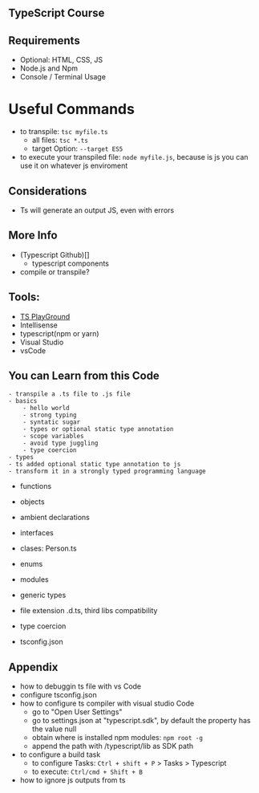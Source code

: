 ## TypeScript Course

## Requirements
- Optional: HTML, CSS, JS
- Node.js and Npm
- Console / Terminal Usage

# Useful Commands
- to transpile: `tsc myfile.ts`
    - all files: `tsc *.ts`
    - target Option: `--target ES5`
- to execute your transpiled file: `node myfile.js`, because is js you can use it on whatever js enviroment

## Considerations
- Ts will generate an output JS, even with errors

## More Info
- (Typescript Github)[]
    - typescript components
- compile or transpile?

## Tools: 
- [TS PlayGround](https://www.typescriptlang.org/play/index.html)
- Intellisense
- typescript(npm or yarn)
- Visual Studio
- vsCode

## You can Learn from this Code
    - transpile a .ts file to .js file
    - basics
        - hello world
        - strong typing
        - syntatic sugar
        - types or optional static type annotation
        - scope variables
        - avoid type juggling
        - type coercion
    - types
    - ts added optional static type annotation to js
    - transform it in a strongly typed programming language
- functions
- objects
- ambient declarations

- interfaces
- clases: Person.ts
- enums
- modules
- generic types

- file extension .d.ts, third libs compatibility

- type coercion
- tsconfig.json

## Appendix
- how to debuggin ts file with vs Code
- configure tsconfig.json
- how to configure ts compiler with visual studio Code
    - go to "Open User Settings"
    - go to settings.json at "typescript.sdk", by default the property has the value null
    - obtain where is installed npm modules: `npm root -g`
    - append the path with /typescript/lib as SDK path
- to configure a build task
    - to configure Tasks: `Ctrl + shift + P` > Tasks > Typescript
    - to execute: `Ctrl/cmd + Shift + B`
- how to ignore js outputs from ts
